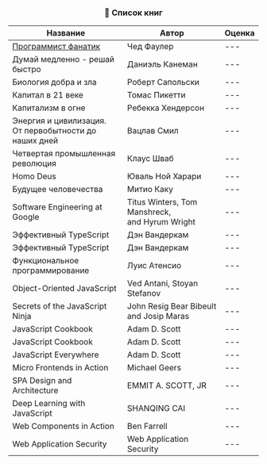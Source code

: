 <h3 align="center">📗 Список книг</h3>

<table align="center">
  <thead>
    <tr>
      <th>
        Название
      </th>
      <th>
        Автор
      </th>
      <th>
        Оценка
      </th>
    <tr>
  </thead>
  <tbody>
    <tr><td><a href="https://github.com/TabulaWeb/Book/blob/main/books/%D0%9F%D1%80%D0%BE%D0%B3%D1%80%D0%B0%D0%BC%D0%BC%D0%B8%D1%81%D1%82%20%D1%84%D0%B0%D0%BD%D0%B0%D1%82%D0%B8%D0%BA/Passionate%20Programmer.md">Программист фанатик</a></td><td>Чед Фаулер</td><td>---</td></tr>
    <tr>
      <td>Думай медленно - решай быстро</td><td>Даниэль Канеман</td><td>---</td>
    <tr>
    <tr>
      <td>Биология добра и зла</td><td>Роберт Сапольски</td><td>---</td>
    <tr>
    <tr>
      <td>Капитал в 21 веке</td><td>Томас Пикетти</td><td>---</td>
    <tr>
    <tr>
      <td>Капитализм в огне</td><td>Ребекка Хендерсон</td><td>---</td>
    <tr>
    <tr>
      <td>Энергия и цивилизация.</br> От первобытности до наших дней</td><td>Вацлав Смил</td><td>---</td>
    <tr>
    <tr>
      <td>Четвертая промышленная революция</td><td>Клаус Шваб</td><td>---</td>
    <tr>
    <tr>
      <td>Homo Deus</td><td>Юваль Ной Харари</td><td>---</td>
    <tr>
    <tr>
      <td>Будущее человечества</td><td>Митио Каку</td><td>---</td>
    <tr>
    <tr>
      <td>Software Engineering at</br> Google</td><td>Titus Winters, Tom Manshreck,</br> and Hyrum Wright</td><td>---</td>
    <tr>
    <tr>
      <td>Эффективный TypeScript</td><td>Дэн Вандеркам</td><td>---</td>
    <tr>
    <tr>
      <td>Эффективный TypeScript</td><td>Дэн Вандеркам</td><td>---</td>
    <tr>
    <tr>
      <td>Функциональное программирование</td><td>Луис Атенсио</td><td>---</td>
    <tr>
    <tr>
      <td>Object-Oriented JavaScript</td><td>Ved Antani, Stoyan Stefanov</td><td>---</td>
    <tr>
    <tr>
      <td>Secrets of the JavaScript Ninja</td><td>John Resig Bear Bibeult and Josip Maras</td><td>---</td>
    <tr>
    <tr>
      <td>JavaScript Cookbook</td><td>Adam D. Scott</td><td>---</td>
    <tr>
    <tr>
      <td>JavaScript Cookbook</td><td>Adam D. Scott</td><td>---</td>
    <tr>
    <tr>
      <td>JavaScript Everywhere</td><td>Adam D. Scott</td><td>---</td>
    <tr>
    <tr>
      <td>Micro Frontends in Action</td><td>Michael Geers</td><td>---</td>
    <tr>
    <tr>
      <td>SPA Design and Architecture</td><td>EMMIT A. SCOTT, JR</td><td>---</td>
    <tr>
    <tr>
      <td>Deep Learning with JavaScript</td><td>SHANQING CAI</td><td>---</td>
    <tr>
    <tr>
      <td>Web Components in Action</td><td>Ben Farrell</td><td>---</td>
    <tr>
    <tr>
      <td>Web Application Security</td><td>Web Application Security</td><td>---</td>
    <tr>
  </tbody>
</table>
